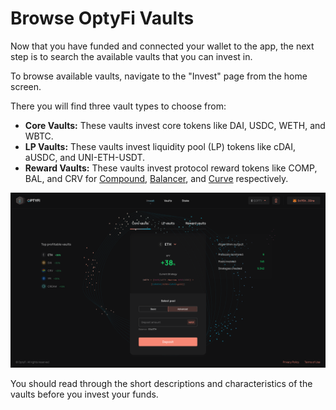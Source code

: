 # Browse OptyFi Vaults

Now that you have funded and connected your wallet to the app, the next step is to search the available vaults that you can invest in.

To browse available vaults, navigate to the "Invest" page from the home screen. 

There you will find three vault types to choose from:

* **Core Vaults:** These vaults invest core tokens like DAI, USDC, WETH, and WBTC.
* **LP Vaults:** These vaults invest liquidity pool \(LP\) tokens like cDAI, aUSDC, and UNI-ETH-USDT.
* **Reward Vaults:** These vaults invest protocol reward tokens like COMP, BAL, and CRV for [Compound](https://compound.finance/), [Balancer](https://balancer.fi/), and [Curve](https://curve.fi/) respectively.

![Search the available vaults on OptyFi here.](../../.gitbook/assets/invest-1.svg)

You should read through the short descriptions and characteristics of the vaults before you invest your funds.

